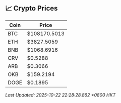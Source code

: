 ## 📈 Crypto Prices

| Coin | Price |
| ---- | ----- |
| BTC | $108170.5013 |
| ETH | $3827.5059 |
| BNB | $1068.6916 |
| CRV | $0.5288 |
| ARB | $0.3066 |
| OKB | $159.2194 |
| DOGE | $0.1895 |

_Last Updated: 2025-10-22 22:28:28.862 +0800 HKT_